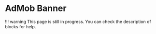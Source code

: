 # AdMob Banner

!!! warning
    This page is still in progress. You can check the description of blocks for help.
